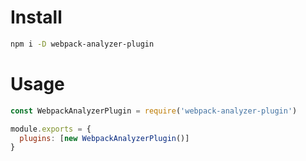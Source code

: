 # Install

```sh
npm i -D webpack-analyzer-plugin
```

# Usage

```js
const WebpackAnalyzerPlugin = require('webpack-analyzer-plugin')

module.exports = {
  plugins: [new WebpackAnalyzerPlugin()]
}
```
